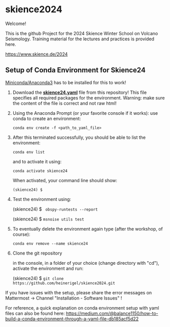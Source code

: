 # skience2024

Welcome!

This is the github Project for the 2024 Skience Winter School on Volcano Seismology. Training material for the lectures and practices is provided here.

https://www.skience.de/2024


## Setup of Conda Environment for Skience24

[Miniconda/Anaconda3](https://docs.conda.io/en/latest/miniconda.html) has to be installed for this to work!

1) Download the [__skience24.yaml__](https://raw.githubusercontent.com/heinerigel/skience2024/main/skience24.yaml) file from this repository! This file specifies all required packages for the environment. Warning: make sure the content of the file is correct and not raw html!

2) Using the Anaconda Prompt (or your favorite console if it works): use conda to create an environment: 
  
   ` conda env create -f <path_to_yaml_file> `

3) After this terminated successfully, you should be able to list the environment: 
   
   ` conda env list `
   
   and to activate it using: 
   
   ` conda activate skience24 `

   When activated, your command line should show:
   
   ` (skience24) $ `  
   
4) Test the environment using: 
   
   (skience24) $ ` obspy-runtests --report`
   
   (skience24) $ ` msnoise utils test `
   
5) To eventually delete the environment again type (after the workshop, of course):

    ` conda env remove --name skience24 `

6) Clone the git repository

    in the console, in a folder of your choice (change directory with "cd"), activate the environment and run:
   
    (skience24) $ ` git clone https://github.com/heinerigel/skience2024.git `

If you have issues with the setup, please share the error messages on Mattermost -> Channel "Installation - Software Issues" !


For reference, a quick explanation on conda environment setup with yaml files can also be found here: 
https://medium.com/@balance1150/how-to-build-a-conda-environment-through-a-yaml-file-db185acf5d22
